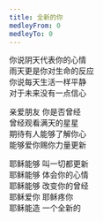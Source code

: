 ```yaml
---
title: 全新的你
medleyFrom: 0
medleyTo: 0
---
```


你说阴天代表你的心情  
雨天更是你对生命的反应  
你说每天生活一样平静  
对于未来没有一点信心

亲爱朋友 你是否曾经  
曾经观看满天的星星  
期待有人能够了解你心  
能够爱你赐你力量更新

耶稣能够 叫一切都更新  
耶稣能够 体会你的心情  
耶稣能够 改变你的曾经  
耶稣爱你 耶稣疼你  
耶稣能造 一个全新的
